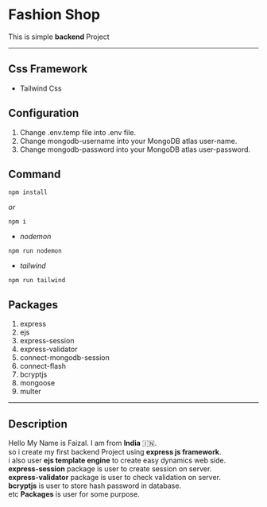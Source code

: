 # Fashion Shop

This is simple **backend** Project

---

## Css Framework

- Tailwind Css

## Configuration

1. Change .env.temp file into .env file.
2. Change mongodb-username into your MongoDB atlas user-name.
3. Change mongodb-password into your MongoDB atlas user-password.

## Command

```
npm install
```

_or_

```
npm i
```

- _nodemon_

```
npm run nodemon
```

- _tailwind_

```
npm run tailwind
```

## Packages

1. express
2. ejs
3. express-session
4. express-validator
5. connect-mongodb-session
6. connect-flash
7. bcryptjs
8. mongoose
9. multer

---

## Description

Hello My Name is Faizal. I am from **India** 🇮🇳. \
so i create my first backend Project using **express js framework**. \
i also user **ejs template engine** to create easy dynamics web side. \
**express-session** package is user to create session on server. \
**express-validator** package is user to check validation on server. \
**bcryptjs** is user to store hash password in database. \
etc **Packages** is user for some purpose.
